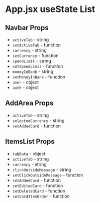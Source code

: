 # App.jsx useState List

## Navbar Props

- `activeTab` - string
- `setActiveTab` - function
- `currency` - string
- `setCurrency` - function
- `spendLimit` - string
- `setSpendLimit` - function
- `moneyInBank` - string
- `setMoneyInBank` - function
- `user` - object
- `auth` - object

## AddArea Props

- `activeTab` - string
- `selectedCurrency` - string
- `setAddedCard` - function

## ItemsList Props

- `tabData` - object
- `activeTab` - string
- `currency` - string
- `clickOutsideMessage` - string
- `setClickOutsideMessage` - function
- `setAddedCard` - function
- `setEditedCard` - function
- `setDeletedCard` - function
- `setCardItemOrder` - function
